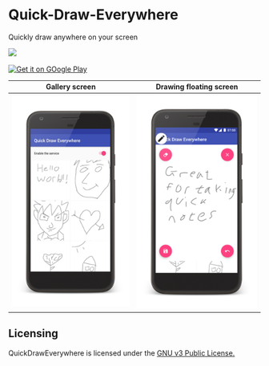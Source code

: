 # Quick-Draw-Everywhere
Quickly draw anywhere on your screen

<a target="_blank" href="https://www.paypal.me/rosenfeldtomer/2usd" title="Donate using PayPal"><img src="https://img.shields.io/badge/paypal-donate-yellow.svg" /></a>

[<img src="https://play.google.com/intl/en_us/badges/images/generic/en_badge_web_generic.png" alt="Get it on GOogle Play" height="60">](https://play.google.com/store/apps/details?id=com.tomer.draw)

| Gallery screen | Drawing floating screen |
|:-:|:-:|
| ![Gallery](art/gallery.png) | ![Draw](art/draw.png)

## Licensing
QuickDrawEverywhere is licensed under the [GNU v3 Public License.](LICENSE)
